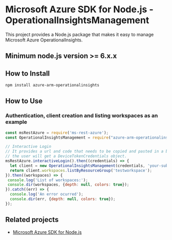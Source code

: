# Microsoft Azure SDK for Node.js - OperationalInsightsManagement

This project provides a Node.js package that makes it easy to manage Microsoft Azure OperationalInsights.
## Minimum node.js version >= 6.x.x

## How to Install

```bash
npm install azure-arm-operationalinsights
```

## How to Use

### Authentication, client creation and listing workspaces as an example

 ```javascript
 const msRestAzure = require('ms-rest-azure');
 const OperationalInsightsManagement = require("azure-arm-operationalinsights");
 
 // Interactive Login
 // It provides a url and code that needs to be copied and pasted in a browser and authenticated over there. If successful, 
 // the user will get a DeviceTokenCredentials object.
 msRestAzure.interactiveLogin().then((credentials) => {
   let client = new OperationalInsightsManagement(credentials, 'your-subscription-id');
   return client.workspaces.listByResourceGroup('testworkspace');
 }).then((workspaces) => {
  console.log('List of workspaces:');
  console.dir(workspaces, {depth: null, colors: true});
}).catch((err) => {
   console.log('An error ocurred');
   console.dir(err, {depth: null, colors: true});
 });
```

## Related projects

- [Microsoft Azure SDK for Node.js](https://github.com/Azure/azure-sdk-for-node)
